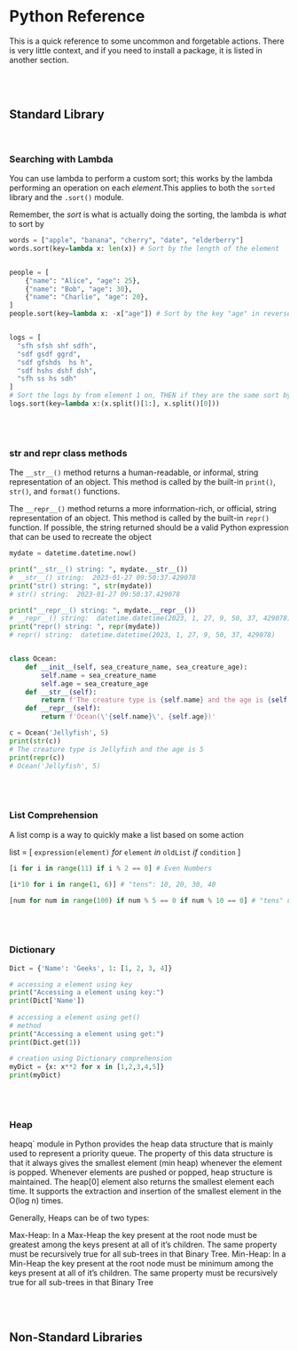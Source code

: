 # **Python Reference**

This is a quick reference to some uncommon and forgetable actions. There is very little context, and if you need to install a package, it is listed in another section.

<br>

<br>

## **Standard Library**

<br>

### **Searching with Lambda**

You can use lambda to perform a custom sort; this works by the lambda performing an operation on each _element_.This applies to both the `sorted` library and the `.sort()` module.

Remember, the _sort_ is what is actually doing the sorting, the lambda is _what_ to sort by

```python
words = ["apple", "banana", "cherry", "date", "elderberry"]
words.sort(key=lambda x: len(x)) # Sort by the length of the element


people = [
    {"name": "Alice", "age": 25},
    {"name": "Bob", "age": 30},
    {"name": "Charlie", "age": 20},
]
people.sort(key=lambda x: -x["age"]) # Sort by the key "age" in reverse


logs = [
  "sfh sfsh shf sdfh",
  "sdf gsdf ggrd",
  "sdf gfshds  hs h",
  "sdf hshs dshf dsh",
  "sfh ss hs sdh"
]
# Sort the logs by from element 1 on, THEN if they are the same sort by element 0
logs.sort(key=lambda x:(x.split()[1:], x.split()[0]))
```

<br>

<br>

### **__str__ and __repr__ class methods**

The `__str__()` method returns a human-readable, or informal, string representation of an object. This method is called by the built-in `print()`, `str()`, and `format()` functions.

The `__repr__()` method returns a more information-rich, or official, string representation of an object. This method is called by the built-in `repr()` function. If possible, the string returned should be a valid Python expression that can be used to recreate the object

```python
mydate = datetime.datetime.now()

print("__str__() string: ", mydate.__str__())
# __str__() string:  2023-01-27 09:50:37.429078
print("str() string: ", str(mydate))
# str() string:  2023-01-27 09:50:37.429078

print("__repr__() string: ", mydate.__repr__())
# __repr__() string:  datetime.datetime(2023, 1, 27, 9, 50, 37, 429078)
print("repr() string: ", repr(mydate))
# repr() string:  datetime.datetime(2023, 1, 27, 9, 50, 37, 429078)


class Ocean:
    def __init__(self, sea_creature_name, sea_creature_age):
        self.name = sea_creature_name
        self.age = sea_creature_age
    def __str__(self):
        return f'The creature type is {self.name} and the age is {self.age}'
    def __repr__(self):
        return f'Ocean(\'{self.name}\', {self.age})'

c = Ocean('Jellyfish', 5)
print(str(c))
# The creature type is Jellyfish and the age is 5
print(repr(c))
# Ocean('Jellyfish', 5)
```

<br>

<br>

### **List Comprehension**

A list comp is a way to quickly make a list based on some action

list = [ `expression(element)` _for_ `element` _in_ `oldList` _if_ `condition` ] 

```python
[i for i in range(11) if i % 2 == 0] # Even Numbers

[i*10 for i in range(1, 6)] # "tens": 10, 20, 30, 40

[num for num in range(100) if num % 5 == 0 if num % 10 == 0] # "tens" up to 100
```

<br>

<br>

### **Dictionary**

```python
Dict = {'Name': 'Geeks', 1: [1, 2, 3, 4]}

# accessing a element using key
print("Accessing a element using key:")
print(Dict['Name'])
 
# accessing a element using get()
# method
print("Accessing a element using get:")
print(Dict.get(1))
 
# creation using Dictionary comprehension
myDict = {x: x**2 for x in [1,2,3,4,5]}
print(myDict)
```

<br>

<br>

### **Heap**

heapq` module in Python provides the heap data structure that is mainly used to represent a priority queue. The property of this data structure is that it always gives the smallest element (min heap) whenever the element is popped. Whenever elements are pushed or popped, heap structure is maintained. The heap[0] element also returns the smallest element each time. It supports the extraction and insertion of the smallest element in the O(log n) times.

Generally, Heaps can be of two types:

Max-Heap: In a Max-Heap the key present at the root node must be greatest among the keys present at all of it’s children. The same property must be recursively true for all sub-trees in that Binary Tree.
Min-Heap: In a Min-Heap the key present at the root node must be minimum among the keys present at all of it’s children. The same property must be recursively true for all sub-trees in that Binary Tree

<br>

<br>

## **Non-Standard Libraries**
